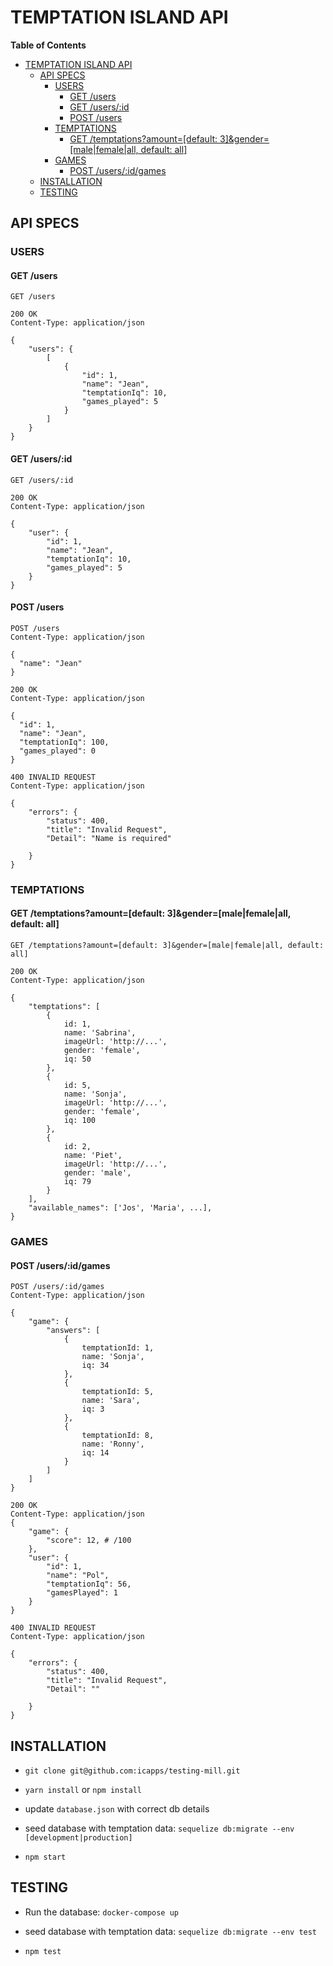 # TEMPTATION ISLAND API

**Table of Contents**

- [TEMPTATION ISLAND API](#)
	- [API SPECS](#)
		- [USERS](#)
			- [GET /users](#)
			- [GET /users/:id](#)
			- [POST /users](#)
		- [TEMPTATIONS](#)
			- [GET /temptations?amount=[default: 3]&gender=[male|female|all, default: all]](#)
		- [GAMES](#)
			- [POST /users/:id/games](#)
	- [INSTALLATION](#)
	- [TESTING](#)
    
## API SPECS

### USERS

#### GET /users

```
GET /users

200 OK
Content-Type: application/json

{
    "users": {
        [
            {
                "id": 1,
                "name": "Jean",
                "temptationIq": 10,
                "games_played": 5
            }
        ]
    }
}
```

#### GET /users/:id

```
GET /users/:id

200 OK
Content-Type: application/json

{
    "user": {
        "id": 1,
        "name": "Jean",
        "temptationIq": 10,
        "games_played": 5
    }
}
```

#### POST /users

```
POST /users
Content-Type: application/json

{
  "name": "Jean"
}

200 OK
Content-Type: application/json

{
  "id": 1,
  "name": "Jean",
  "temptationIq": 100,
  "games_played": 0
}

400 INVALID REQUEST
Content-Type: application/json

{
    "errors": {
        "status": 400,
        "title": "Invalid Request",
        "Detail": "Name is required"

    }
}
```

### TEMPTATIONS

#### GET /temptations?amount=[default: 3]&gender=[male|female|all, default: all]

```
GET /temptations?amount=[default: 3]&gender=[male|female|all, default: all]

200 OK
Content-Type: application/json

{
    "temptations": [
        {
            id: 1,
            name: 'Sabrina',
            imageUrl: 'http://...',
            gender: 'female',
            iq: 50
        },
        {
            id: 5,
            name: 'Sonja',
            imageUrl: 'http://...',
            gender: 'female',
            iq: 100
        },
        {
            id: 2,
            name: 'Piet',
            imageUrl: 'http://...',
            gender: 'male',
            iq: 79
        }
    ],
    "available_names": ['Jos', 'Maria', ...],
}
```

### GAMES

#### POST /users/:id/games

```
POST /users/:id/games
Content-Type: application/json

{
    "game": {
        "answers": [
            {
                temptationId: 1,
                name: 'Sonja',
                iq: 34
            },
            {
                temptationId: 5,
                name: 'Sara',
                iq: 3
            },
            {
                temptationId: 8,
                name: 'Ronny',
                iq: 14
            }
        ]
    ]
}

200 OK
Content-Type: application/json
{
    "game": {
        "score": 12, # /100
    },
    "user": {
        "id": 1,
        "name": "Pol",
        "temptationIq": 56,
        "gamesPlayed": 1
    }
}

400 INVALID REQUEST
Content-Type: application/json

{
    "errors": {
        "status": 400,
        "title": "Invalid Request",
        "Detail": ""

    }
}
```

## INSTALLATION

* `git clone git@github.com:icapps/testing-mill.git`

* `yarn install` or `npm install`

* update `database.json` with correct db details

* seed database with temptation data: `sequelize db:migrate --env [development|production]`

* `npm start`

## TESTING

* Run the database: `docker-compose up`

* seed database with temptation data: `sequelize db:migrate --env test`

* `npm test`
